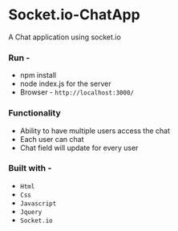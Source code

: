 # Socket.io-ChatApp

A Chat application using socket.io

### Run -

- npm install 
- node index.js for the server
- Browser - ```http://localhost:3000/```

### Functionality

- Ability to have multiple users access the chat
- Each user can chat 
- Chat field will update for every user

### Built with - 

- ```Html```
- ```Css```
- ```Javascript```
- ```Jquery```
- ```Socket.io```

